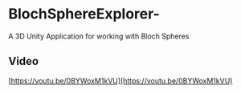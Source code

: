 # BlochSphereExplorer-
A 3D Unity Application for working with Bloch Spheres 

## Video
[https://youtu.be/0BYWoxM1kVU](https://youtu.be/0BYWoxM1kVU)
